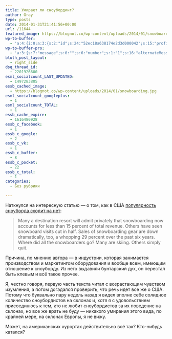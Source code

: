 ```yaml
---
title: Умирает ли сноубординг?
author: Gray
type: posts
date: 2014-01-31T21:41:56+00:00
url: /11644
featured_image: https://blognot.co/wp-content/uploads/2014/01/snowboarding.jpg
wp-to-buffer:
  - 'a:4:{i:0;a:3:{s:2:"id";s:24:"52ec18a638174e2d3d000042";s:15:"profile_service";s:8:"facebook";s:10:"created_at";i:1391204518;}i:1;a:3:{s:2:"id";s:24:"52ec18a738174e2d3d000043";s:15:"profile_service";s:7:"twitter";s:10:"created_at";i:1391204519;}i:2;a:3:{s:2:"id";s:24:"52ec18a738174e2d3d000044";s:15:"profile_service";s:8:"linkedin";s:10:"created_at";i:1391204519;}i:3;a:3:{s:2:"id";s:24:"52ec18a838174e2d3d000045";s:15:"profile_service";s:8:"facebook";s:10:"created_at";i:1391204520;}}'
wp-to-buffer-pro:
  - 'a:3:{s:7:"message";s:0:"";s:6:"number";s:1:"1";s:16:"alternateMessage";s:0:"";}'
bluth_post_layout:
  - right_side
dsq_thread_id:
  - 2201926600
esml_socialcount_LAST_UPDATED:
  - 1497283805
essb_cached_image:
  - https://blognot.co/wp-content/uploads/2014/01/snowboarding.jpg
esml_socialcount_googleplus:
  - 1
esml_socialcount_TOTAL:
  - 1
essb_cache_expire:
  - 1616480928
essb_c_facebook:
  - 1
essb_c_google:
  - 2
essb_c_vk:
  - 1
essb_c_buffer:
  - 8
essb_c_pocket:
  - 22
essb_c_total:
  - 1
categories:
  - Без рубрики

---
```








Наткнулся на интересную статью — о том, как в США <a href="http://www.outsideonline.com/outdoor-adventure/snow-sports/skiing-and-snowboarding/snowboarding/Snowboarding-Is-Screwed.html?curator=MediaREDEF" target="_blank">популярность сноуборда сходит на нет</a>:

> Many a destination resort will admit privately that snowboarding now accounts for less than 15 percent of total revenue. Others have seen snowboard visits cut in half. Sales of snowboarding gear are down dramatically, too, a whopping 29 percent over the past six years. Where did all the snowboarders go? Many are skiing. Others simply quit.

Причина, по мнению автора — в индустрии, которая занимается производством и маркетингом оборудования и вообще всем, имеющим отношение к сноуборду. Из него выдавили бунтарский дух, он перестал быть клевым и всё такое прочее.

Я, честно говоря, первую часть текста читал с возрастающим чувством изумления, а потом догадался проверить, что речь идет все же о США. Потому что буквально пару недель назад я видел вполне себе солидное количество сноубордистов на склонах и, хотя я с удовольствием присоединюсь к тем, кто не любит сноубордистов за их поведение на склонах, но все же врать не буду — никакого умирания этого вида, по крайней мере, на склонах Европы, я не вижу.

Может, на американских курортах действительно всё так? Кто-нибудь катался?